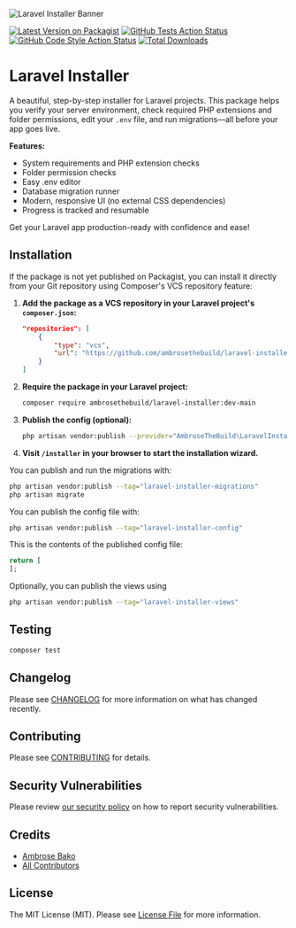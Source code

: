 ![Laravel Installer Banner](https://banners.beyondco.de/Laravel-Installer.png?theme=light&packageManager=composer+require&packageName=ambrosethebuild%2Flaravel-installer&pattern=architect&style=style_1&description=Laravel+system+install.+Helps+with+checks+before+installing+project+on+server&md=1&showWatermark=1&fontSize=100px&images=badge-check)



[![Latest Version on Packagist](https://img.shields.io/packagist/v/ambrosethebuild/laravel-installer.svg?style=flat-square)](https://packagist.org/packages/ambrosethebuild/laravel-installer)
[![GitHub Tests Action Status](https://img.shields.io/github/actions/workflow/status/ambrosethebuild/laravel-installer/run-tests.yml?branch=main&label=tests&style=flat-square)](https://github.com/ambrosethebuild/laravel-installer/actions?query=workflow%3Arun-tests+branch%3Amain)
[![GitHub Code Style Action Status](https://img.shields.io/github/actions/workflow/status/ambrosethebuild/laravel-installer/fix-php-code-style-issues.yml?branch=main&label=code%20style&style=flat-square)](https://github.com/ambrosethebuild/laravel-installer/actions?query=workflow%3A"Fix+PHP+code+style+issues"+branch%3Amain)
[![Total Downloads](https://img.shields.io/packagist/dt/ambrosethebuild/laravel-installer.svg?style=flat-square)](https://packagist.org/packages/ambrosethebuild/laravel-installer)

# Laravel Installer

A beautiful, step-by-step installer for Laravel projects. This package helps you verify your server environment, check required PHP extensions and folder permissions, edit your `.env` file, and run migrations—all before your app goes live.

**Features:**
- System requirements and PHP extension checks
- Folder permission checks
- Easy .env editor
- Database migration runner
- Modern, responsive UI (no external CSS dependencies)
- Progress is tracked and resumable

Get your Laravel app production-ready with confidence and ease!

## Installation

If the package is not yet published on Packagist, you can install it directly from your Git repository using Composer's VCS repository feature:

1. **Add the package as a VCS repository in your Laravel project's `composer.json`:**

    ```json
    "repositories": [
        {
            "type": "vcs",
            "url": "https://github.com/ambrosethebuild/laravel-installer.git"
        }
    ]
    ```

2. **Require the package in your Laravel project:**

    ```sh
    composer require ambrosethebuild/laravel-installer:dev-main
    ```

3. **Publish the config (optional):**

    ```sh
    php artisan vendor:publish --provider="AmbroseTheBuild\LaravelInstaller\LaravelInstallerServiceProvider"
    ```

4. **Visit `/installer` in your browser to start the installation wizard.**

You can publish and run the migrations with:

```bash
php artisan vendor:publish --tag="laravel-installer-migrations"
php artisan migrate
```

You can publish the config file with:

```bash
php artisan vendor:publish --tag="laravel-installer-config"
```

This is the contents of the published config file:

```php
return [
];
```

Optionally, you can publish the views using

```bash
php artisan vendor:publish --tag="laravel-installer-views"
```

## Testing

```bash
composer test
```

## Changelog

Please see [CHANGELOG](CHANGELOG.md) for more information on what has changed recently.

## Contributing

Please see [CONTRIBUTING](CONTRIBUTING.md) for details.

## Security Vulnerabilities

Please review [our security policy](../../security/policy) on how to report security vulnerabilities.

## Credits

- [Ambrose Bako](https://github.com/ambrosethebuild)
- [All Contributors](../../contributors)

## License

The MIT License (MIT). Please see [License File](LICENSE.md) for more information.
